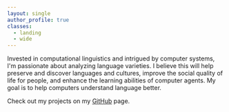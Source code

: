 ```yaml
---
layout: single
author_profile: true
classes:
  - landing
  - wide
---
```


Invested in computational linguistics and intrigued by computer systems, I'm passionate about analyzing language varieties. I believe this will help preserve and discover languages and cultures, improve the social quality of life for people, and enhance the learning abilities of computer agents. My goal is to help computers understand language better.

<!--excerpt-->

Check out my projects on my <a href="https://github.com/aeirya">GitHub</a> page.